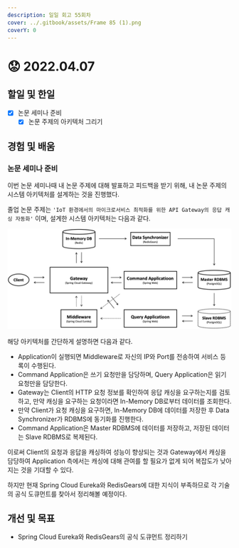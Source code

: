 ```yaml
---
description: 일일 회고 55회차
cover: ../.gitbook/assets/Frame 85 (1).png
coverY: 0
---
```


# 😟 2022.04.07

## 할일 및 한일

* [x] 논문 세미나 준비
  * [x] 논문 주제의 아키텍처 그리기

## 경험 및 배움

### 논문 세미나 준비

이번 논문 세미나때 내 논문 주제에 대해 발표하고 피드백을 받기 위해, 내 논문 주제의 시스템 아키텍처를 설계하는 것을 진행했다.



졸업 논문 주제는 `'IoT 환경에서의 마이크로서비스 최적화를 위한 API Gateway의 응답 캐싱 자동화'` 이며, 설계한 시스템 아키텍처는 다음과 같다.

![시스템 아키텍처](<../.gitbook/assets/image (8).png>)



해당 아키텍처를 간단하게 설명하면 다음과 같다.

* Application이 실행되면 Middleware로 자신의 IP와 Port를 전송하여 서비스 등록이 수행된다.
* Command Application은 쓰기 요청만을 담당하며, Query Application은 읽기 요청만을 담당한다.
* Gateway는 Client의 HTTP 요청 정보를 확인하여 응답 캐싱을 요구하는지를 검토하고, 만약 캐싱을 요구하는 요청이라면 In-Memory DB로부터 데이터를 조회한다.
* 만약 Client가 요청 캐싱을 요구하면, In-Memory DB에 데이터를 저장한 후 Data Synchronizer가 RDBMS에 동기화를 진행한다.
* Command Application은 Master RDBMS에 데이터를 저장하고, 저장된 데이터는 Slave RDBMS로 복제된다.



이로써 Client의 요청과 응답을 캐싱하여 성능이 향상되는 것과 Gateway에서 캐싱을 담당하여 Application 측에서는 캐싱에 대해 관여를 할 필요가 없게 되어 복잡도가 낮아지는 것을 기대할 수 있다.



하지만 현재 Spring Cloud Eureka와 RedisGears에 대한 지식이 부족하므로 각 기술의 공식 도큐먼트를 찾아서 정리해볼 예정이다.

## 개선 및 목표

* Spring Cloud Eureka와 RedisGears의 공식 도큐먼트 정리하기
